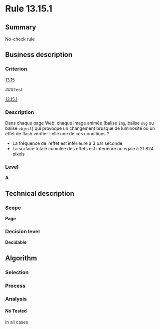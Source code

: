 # Rule 13.15.1

## Summary

No-check rule

## Business description

### Criterion

[13.15](http://references.modernisation.gouv.fr/sites/default/files/RGAA3_RC2-1/referentiel_technique.htm#crit-13-15)

###Test

[13.15.1](http://references.modernisation.gouv.fr/sites/default/files/RGAA3_RC2-1/referentiel_technique.htm#test-13-15-1)

### Description

Dans chaque page Web, chaque image anim&eacute;e (balise `img`, balise `svg` ou balise `object`) qui provoque un changement brusque de luminosit&eacute; ou un effet de flash v&eacute;rifie-t-elle une de ces conditions ? 
 
 *  La fr&eacute;quence de l'effet est inf&eacute;rieure &agrave; 3 par seconde 
 *  La surface totale cumul&eacute;e des effets est inf&eacute;rieure ou &eacute;gale &agrave; 21 824 pixels 


### Level

**A**

## Technical description

### Scope

**Page**

### Decision level

**Decidable**

## Algorithm

### Selection

### Process

### Analysis

#### No Tested 

In all cases




